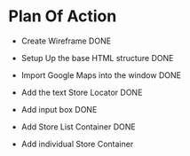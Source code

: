 # Plan Of Action

- Create Wireframe DONE

- Setup Up the base HTML structure DONE

- Import Google Maps into the window DONE

- Add the text Store Locator DONE

- Add input box DONE

- Add Store List Container DONE

- Add individual Store Container
